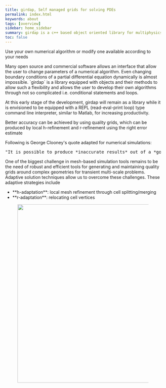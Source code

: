 ```yaml
---
title: girdap, Self managed grids for solving PDEs
permalink: index.html
keywords: about
tags: [overview]
sidebar: home_sidebar
summary: girdap is a c++ based object oriented library for multiphysics simulations on self-managed grids 
toc: false
---
```


<div class="panel-group" id="accordion">

<!-- Flexible --> 
<div id="flexible" class="panel-collapse collapse noCrossRef">
<div class="panel-body"

<blockquote />Use your own numerical algorithm or modify one available according to your needs</blockquoate />
<p>Many open source and commercial software allows an interface that allow the user to change parameters of a numerical algorithm. Even changing boundary conditions of a partial differential equation dynamically is almost impossible. `girdap` is a library equipped with objects and their methods to allow such a flexibility and allows the user to develop their own algorithms through not so complicated i.e. conditional statements and loops.</p>
<p>At this early stage of the development, girdap will remain as a library while it is envisioned to be equipped with a REPL (read-eval-print loop) type command line interpreter, similar to Matlab, for increasing productivity. </p>
</div>
</div>

<!-- accurate --> 
<div id="accurate" class="panel-collapse collapse noCrossRef">
<div class="panel-body"

<blockquote /> Better accuracy can be achieved by using quality grids, which can be produced by local h-refinement and r-refinement using the right error estimate </blockquote />

Following is George Clooney's quote adapted for numerical simulations:

<pre>"It is possible to produce *inaccurate results* out of a *good grid*, but it is almost impossible to produce *accurate results* out of a *bad grid*. </pre />

<p>One of the biggest challenge in mesh-based simulation tools remains to be the need of robust and efficient tools for generating and maintaining quality grids around complex geometries for transient multi-scale problems. Adaptive solution techniques allow us to overcome these challenges. These adaptive strategies include </p>
<ul>
<li> **h-adaptation**: local mesh refinement through cell splitting/merging</li>
<li> **r-adaptation**: relocating cell vertices</li>
</ul>


</div>
</div>

<div>

<figure align="center" style="1px solid #ddd">
<img class="docimage" width="833" height="576" src="{{site.baseurl}}/images/highlight.png" alt="" usemap="#Map" />
<map name="Map">
    <area title="Highly Customizable" href="#flexible" class="noCrossRef accordion-toggle" data-toggle="collapse" data-parent="#accordion" shape="rect" coords="455,57,778,190" />
    <area title="Anisotropic grid refinement" href="#adapt.html" class="noCrossRef accordion-toggle" data-toggle="collapse" data-parent="#accordion" shape="rect" coords="530,234,833,353" />
    <area title="Easy manage - object oriented" href="#ooo.html" class="noCrossRef accordion-toggle" data-toggle="collapse" data-parent="#accordion" shape="rect" coords="460,385,790,520" />
    <area title="girdap" title="girdap" href="index.html" shape="rect" coords="0,0,200,180" />
</map>
</figure>

<script src="{{site.baseurl}}/js/jquery.rwdImageMaps.min.js"></script>
<script>
$(document).ready(function(e) {
	$('img[usemap]').rwdImageMaps();
});
</script>


